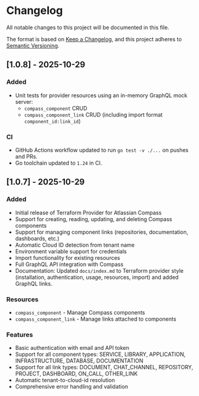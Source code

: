# Changelog

All notable changes to this project will be documented in this file.

The format is based on [Keep a Changelog](https://keepachangelog.com/en/1.0.0/),
and this project adheres to [Semantic Versioning](https://semver.org/spec/v2.0.0.html).

## [1.0.8] - 2025-10-29

### Added
- Unit tests for provider resources using an in-memory GraphQL mock server:
  - `compass_component` CRUD
  - `compass_component_link` CRUD (including import format `component_id:link_id`)

### CI
- GitHub Actions workflow updated to run `go test -v ./...` on pushes and PRs.
- Go toolchain updated to `1.24` in CI.

## [1.0.7] - 2025-10-29

### Added
- Initial release of Terraform Provider for Atlassian Compass
- Support for creating, reading, updating, and deleting Compass components
- Support for managing component links (repositories, documentation, dashboards, etc.)
- Automatic Cloud ID detection from tenant name
- Environment variable support for credentials
- Import functionality for existing resources
- Full GraphQL API integration with Compass
- Documentation: Updated `docs/index.md` to Terraform provider style (installation, authentication, usage, resources, import) and added GraphQL links.

### Resources
- `compass_component` - Manage Compass components
- `compass_component_link` - Manage links attached to components

### Features
- Basic authentication with email and API token
- Support for all component types: SERVICE, LIBRARY, APPLICATION, INFRASTRUCTURE, DATABASE, DOCUMENTATION
- Support for all link types: DOCUMENT, CHAT_CHANNEL, REPOSITORY, PROJECT, DASHBOARD, ON_CALL, OTHER_LINK
- Automatic tenant-to-cloud-id resolution
- Comprehensive error handling and validation
